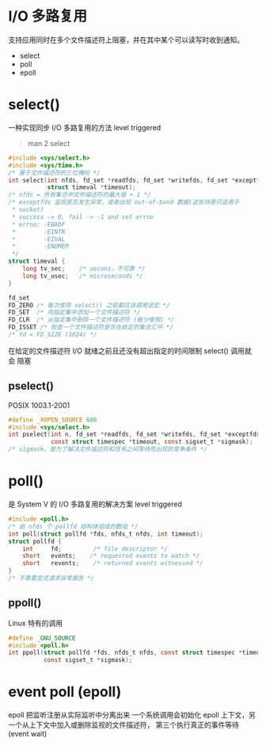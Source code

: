 # I/O 多路复用
支持应用同时在多个文件描述符上阻塞，并在其中某个可以读写时收到通知。
- select
- poll
- epoll

# select()
一种实现同步 I/O 多路复用的方法
level triggered
> man 2 select
```c
#include <sys/select.h>
#include <sys/time.h>
/* 基于文件描述符的三位掩码 */
int select(int nfds, fd_set *readfds, fd_set *writefds, fd_set *exceptfds,
           struct timeval *timeout);
/* nfds = 所有集合中文件描述符的最大值 + 1 */
/* exceptfds 监视是否发生异常，或者出现 out-of-band 数据(这些场景只适用于
 * socket)
 * success -> 0, fail -> -1 and set errno 
 * errno: -EBADF
 *        -EINTR
 *        -EIVAL
 *        -ENOMEM
 */
struct timeval {
    long tv_sec;    /* secons，不可靠 */
    long tv_usec;   /* microseconds */
}

fd_set 
FD_ZERO /* 每次使用 select() 之前都应该调用该宏 */
FD_SET  /* 向指定集中添加一个文件描述符 */
FD_CLR  /* 从指定集中删除一个文件描述符 (极少使用) */
FD_ISSET /* 检查一个文件描述符是否在给定的集合汇中 */
/* fd < FD_SIZE (1024) */
```
在给定的文件描述符 I/O 就绪之前且还没有超出指定的时间限制 select() 调用就会
阻塞
## pselect()
POSIX 1003.1-2001
```c
#define _XOPEN_SOURCE 600
#include <sys/select.h>
int pselect(int n, fd_set *readfds, fd_set *writefds, fd_set *exceptfds,
            const struct timespec *timeout, const sigset_t *sigmask);
/* sigmask，是为了解决文件描述符和信号之间等待而出现的竞争条件 */
```

# poll()
是 System V 的 I/O 多路复用的解决方案
level triggered
```c
#include <poll.h>
/* 由 nfds 个 pollfd 结构体组成的数组 */
int poll(struct pollfd *fds, nfds_t nfds, int timeout);
struct pollfd {
    int     fd;         /* file descriptor */
    short   events;    /* requested events to watch */
    short   revents;    /* returned events witnessed */
}
/* 不需要显式请求异常报告 */
```
## ppoll()
Linux 特有的调用
```c
#define _GNU_SOURCE
#include <poll.h>
int ppoll(struct pollfd *fds, nfds_t nfds, const struct timespec *timeout,
          const sigset_t *sigmask);
```

# event poll (epoll)
epoll 把监听注册从实际监听中分离出来
一个系统调用会初始化 epoll 上下文，另一个从上下文中加入或删除监视的文件描述符，
第三个执行真正的事件等待 (event wait)
